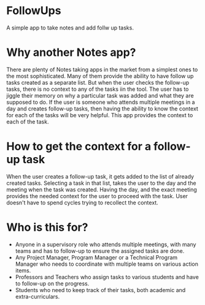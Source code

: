# FollowUps
A simple app to take notes and add follw up tasks.

# Why another Notes app?
There are plenty of Notes taking apps in the market from a simplest ones to the most sophisticated.
Many of them provide the ability to have follow up tasks created as a separate list.
But when the user checks the follow-up tasks, there is no context to any of the tasks iin the tool.
The user has to jiggle their memory on why a particular task was added and what they are supposed to do.
If the user is someone who attends multiple meetings in a day and creates follow-up tasks, then having the ability to know the context for each of the tasks will be very helpful. 
This app provides the context to each of the task.

# How to get the context for a follow-up task
When the user creates a follow-up task, it gets added to the list of already created tasks.
Selecting a task in that list, takes the user to the day and the meeting when the task was created.
Having the day, and the exact meeting provides the needed context for the user to proceed with the task.
User doesn't have to spend cycles trying to recollect the context.

# Who is this for?
- Anyone in a supervisory role who attends multiple meetings, with many teams and has to follow-up to ensure the assigned tasks are done.
- Any Project Manager, Program Manager or a Technical Program Manager who needs to coordinate with multiple teams on various action items.
- Professors and Teachers who assign tasks to various students and have to follow-up on the progress.
- Students who need to keep track of their tasks, both academic and extra-curriculars.
